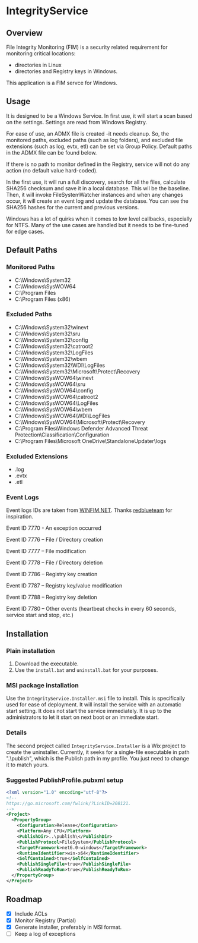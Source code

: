 # IntegrityService

## Overview
File Integrity Monitoring (FIM) is a security related requirement for monitoring critical locations:
* directories in Linux
* directories and Registry keys in Windows.

This application is a FIM servce for Windows.

## Usage
It is designed to be a Windows Service. In first use, it will start a scan based on the settings. Settings are read from Windows Registry.

For ease of use, an ADMX file is created -it needs cleanup. So, the monitored paths, excluded paths (such as log folders), and excluded file extensions (such as log, evtx, etl) can be set via Group Policy. Default paths in the ADMX file can be found below.

If there is no path to monitor defined in the Registry, service will not do any action (no default value hard-coded).

In the first use, it will run a full discovery, search for all the files, calculate SHA256 checksum and save it in a local database. This wil be the baseline. Then, it will invoke FileSystemWatcher instances and when any changes occur, it will create an event log and update the database. You can see the SHA256 hashes for the current and previous versions.

Windows has a lot of quirks when it comes to low level callbacks, especially for NTFS. Many of the use cases are handled but it needs to be fine-tuned for edge cases.

## Default Paths
### Monitored Paths
* C:\Windows\System32
* C:\Windows\SysWOW64
* C:\Program Files
* C:\Program Files (x86)
### Excluded Paths
* C:\Windows\System32\winevt
* C:\Windows\System32\sru
* C:\Windows\System32\config
* C:\Windows\System32\catroot2
* C:\Windows\System32\LogFiles
* C:\Windows\System32\wbem
* C:\Windows\System32\WDI\LogFiles
* C:\Windows\System32\Microsoft\Protect\Recovery
* C:\Windows\SysWOW64\winevt
* C:\Windows\SysWOW64\sru
* C:\Windows\SysWOW64\config
* C:\Windows\SysWOW64\catroot2
* C:\Windows\SysWOW64\LogFiles
* C:\Windows\SysWOW64\wbem
* C:\Windows\SysWOW64\WDI\LogFiles
* C:\Windows\SysWOW64\Microsoft\Protect\Recovery
* C:\Program Files\Windows Defender Advanced Threat Protection\Classification\Configuration
* C:\Program Files\Microsoft OneDrive\StandaloneUpdater\logs
### Excluded Extensions
* .log
* .evtx
* .etl

### Event Logs
Event logs IDs are taken from [WINFIM.NET](https://github.com/redblueteam/WinFIM.NET). Thanks [redblueteam](https://github.com/redblueteam) for inspiration.

Event ID 7770 - An exception occurred

Event ID 7776 – File / Directory creation

Event ID 7777 – File modification

Event ID 7778 – File / Directory deletion

Event ID 7786 – Registry key creation

Event ID 7787 – Registry key/value modification

Event ID 7788 – Registry key deletion

Event ID 7780 – Other events (heartbeat checks in every 60 seconds, service start and stop, etc.)


## Installation
### Plain installation
1. Download the executable.
2. Use the `install.bat` and `uninstall.bat` for your purposes.
### MSI package installation
Use the `IntegrityService.Installer.msi` file to install. This is specifically used for ease of deployment. It will install the service with an automatic start setting. It does not start the service immediately. It is up to the administrators to let it start on next boot or an immediate start.

### Details
The second project called `IntegrityService.Installer` is a Wix project to create the uninstaller. Currently, it seeks for a single-file executable in path ".\publish\", which is the Publish path in my profile. You just need to change it to match yours.

### Suggested PublishProfile.pubxml setup
```xml
<?xml version="1.0" encoding="utf-8"?>
<!--
https://go.microsoft.com/fwlink/?LinkID=208121.
-->
<Project>
  <PropertyGroup>
    <Configuration>Release</Configuration>
    <Platform>Any CPU</Platform>
    <PublishDir>..\publish\</PublishDir>
    <PublishProtocol>FileSystem</PublishProtocol>
    <TargetFramework>net6.0-windows</TargetFramework>
    <RuntimeIdentifier>win-x64</RuntimeIdentifier>
    <SelfContained>true</SelfContained>
    <PublishSingleFile>true</PublishSingleFile>
    <PublishReadyToRun>true</PublishReadyToRun>
  </PropertyGroup>
</Project>
```


## Roadmap
- [x] Include ACLs
- [x] Monitor Registry (Partial)
- [x] Generate installer, preferably in MSI format.
- [ ] Keep a log of exceptions